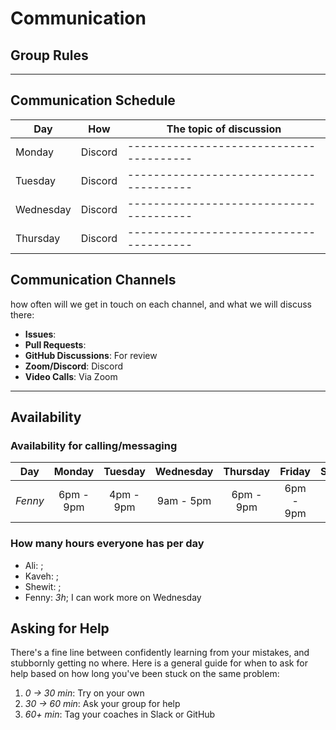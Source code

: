 # Communication

## Group Rules

<!-- any general rules you'd like to set for your group? -->

---

## Communication Schedule

| Day       |   How   | The topic of discussion                 |
| --------- | :-----: | --------------------------------------- |
| Monday    | Discord | --------------------------------------- |
| Tuesday   | Discord | --------------------------------------- |
| Wednesday | Discord | --------------------------------------- |
| Thursday  | Discord | --------------------------------------- |

## Communication Channels

how often will we get in touch on each channel, and what we will discuss there:

- **Issues**:
- **Pull Requests**:
- **GitHub Discussions**: For review
- **Zoom/Discord**: Discord
- **Video Calls**: Via Zoom

---

## Availability

### Availability for calling/messaging

| Day     |  Monday   |  Tuesday  | Wednesday | Thursday  |  Friday   | Saturday  |  Sunday   |
| ------- | :-------: | :-------: | :-------: | :-------: | :-------: | :-------: | :-------: |
| _Fenny_ | 6pm - 9pm | 4pm - 9pm | 9am - 5pm | 6pm - 9pm | 6pm - 9pm | 6pm - 9pm | 6pm - 9pm |

### How many hours everyone has per day

- Ali: ;
- Kaveh: ;
- Shewit: ;
- Fenny: _3h_; I can work more on Wednesday

## Asking for Help

There's a fine line between confidently learning from your mistakes, and
stubbornly getting no where. Here is a general guide for when to ask for help
based on how long you've been stuck on the same problem:

1. _0 -> 30 min_: Try on your own
2. _30 -> 60 min_: Ask your group for help
3. _60+ min_: Tag your coaches in Slack or GitHub
